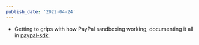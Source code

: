 ```yaml
---
publish_date: '2022-04-24'
---
```


- Getting to grips with how PayPal sandboxing working, documenting it all in [paypal-sdk](../literature-notes/paypal-sdk.md).
